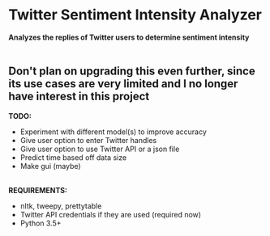 # Twitter Sentiment Intensity Analyzer
**Analyzes the replies of Twitter users to determine sentiment intensity**  
<br />

**Don't plan on upgrading this even further, since its use cases are very limited and I no longer have interest in this project**
---

**TODO:**
* Experiment with different model(s) to improve accuracy
* Give user option to enter Twitter handles
* Give user option to use Twitter API or a json file
* Predict time based off data size
* Make gui (maybe)<br /><br />  

**REQUIREMENTS:**
* nltk, tweepy, prettytable
* Twitter API credentials if they are used (required now)
* Python 3.5+
